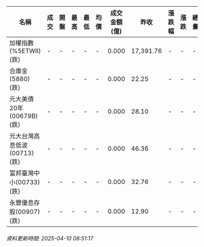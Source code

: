 | 名稱 | 成交 | 開盤 | 最高 | 最低 | 均價 | 成交金額(億) | 昨收 | 漲跌幅 | 漲跌 | 總量 | 昨量 | 振幅 |
| -------- | -------- | -------- | -------- |-------- | -------- | -------- |-------- |-------- |-------- | -------- | -------- |-------- |
|加權指數(%5ETWII) (跌)|-|-|-|-|-|0.000|17,391.76|-|-|-|-|0.00%|
|合庫金(5880) (跌)|-|-|-|-|-|0.000|22.25|-|-|-|-|0.00%|
|元大美債20年(00679B) (跌)|-|-|-|-|-|0.000|28.10|-|-|-|-|0.00%|
|元大台灣高息低波(00713) (跌)|-|-|-|-|-|0.000|46.36|-|-|-|-|0.00%|
|富邦臺灣中小(00733) (跌)|-|-|-|-|-|0.000|32.76|-|-|-|-|0.00%|
|永豐優息存股(00907) (跌)|-|-|-|-|-|0.000|12.90|-|-|-|-|0.00%|
###### 資料更新時間: 2025-04-10 08:51:17